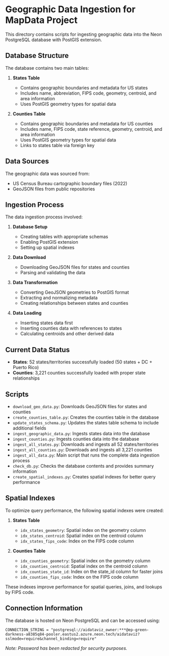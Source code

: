 # Geographic Data Ingestion for MapData Project

This directory contains scripts for ingesting geographic data into the Neon PostgreSQL database with PostGIS extension.

## Database Structure

The database contains two main tables:

1. **States Table**
   - Contains geographic boundaries and metadata for US states
   - Includes name, abbreviation, FIPS code, geometry, centroid, and area information
   - Uses PostGIS geometry types for spatial data

2. **Counties Table**
   - Contains geographic boundaries and metadata for US counties
   - Includes name, FIPS code, state reference, geometry, centroid, and area information
   - Uses PostGIS geometry types for spatial data
   - Links to states table via foreign key

## Data Sources

The geographic data was sourced from:
- US Census Bureau cartographic boundary files (2022)
- GeoJSON files from public repositories

## Ingestion Process

The data ingestion process involved:

1. **Database Setup**
   - Creating tables with appropriate schemas
   - Enabling PostGIS extension
   - Setting up spatial indexes

2. **Data Download**
   - Downloading GeoJSON files for states and counties
   - Parsing and validating the data

3. **Data Transformation**
   - Converting GeoJSON geometries to PostGIS format
   - Extracting and normalizing metadata
   - Creating relationships between states and counties

4. **Data Loading**
   - Inserting states data first
   - Inserting counties data with references to states
   - Calculating centroids and other derived data

## Current Data Status

- **States**: 52 states/territories successfully loaded (50 states + DC + Puerto Rico)
- **Counties**: 3,221 counties successfully loaded with proper state relationships

## Scripts

- `download_geo_data.py`: Downloads GeoJSON files for states and counties
- `create_counties_table.py`: Creates the counties table in the database
- `update_states_schema.py`: Updates the states table schema to include additional fields
- `ingest_geographic_data.py`: Ingests states data into the database
- `ingest_counties.py`: Ingests counties data into the database
- `ingest_all_states.py`: Downloads and ingests all 52 states/territories
- `ingest_all_counties.py`: Downloads and ingests all 3,221 counties
- `ingest_all_data.py`: Main script that runs the complete data ingestion process
- `check_db.py`: Checks the database contents and provides summary information
- `create_spatial_indexes.py`: Creates spatial indexes for better query performance

## Spatial Indexes

To optimize query performance, the following spatial indexes were created:

1. **States Table**
   - `idx_states_geometry`: Spatial index on the geometry column
   - `idx_states_centroid`: Spatial index on the centroid column
   - `idx_states_fips_code`: Index on the FIPS code column

2. **Counties Table**
   - `idx_counties_geometry`: Spatial index on the geometry column
   - `idx_counties_centroid`: Spatial index on the centroid column
   - `idx_counties_state_id`: Index on the state_id column for faster joins
   - `idx_counties_fips_code`: Index on the FIPS code column

These indexes improve performance for spatial queries, joins, and lookups by FIPS code.

## Connection Information

The database is hosted on Neon PostgreSQL and can be accessed using:

```
CONNECTION_STRING = "postgresql://aidataviz_owner:***@ep-green-darkness-a8385q84-pooler.eastus2.azure.neon.tech/aidataviz?sslmode=require&channel_binding=require"
```

*Note: Password has been redacted for security purposes.* 